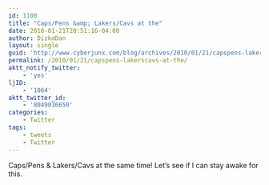 ```yaml
---
id: 1100
title: "Caps/Pens &amp; Lakers/Cavs at the"
date: 2010-01-21T20:51:16-04:00
author: DizkoDan
layout: single
guid: 'http://www.cyberjunx.com/blog/archives/2010/01/21/capspens-lakerscavs-at-the/'
permalink: /2010/01/21/capspens-lakerscavs-at-the/
aktt_notify_twitter:
    - 'yes'
ljID:
    - '1064'
aktt_twitter_id:
    - '8049036650'
categories:
    - Twitter
tags:
    - tweets
    - Twitter
---
```


Caps/Pens &amp; Lakers/Cavs at the same time! Let’s see if I can stay awake for this.